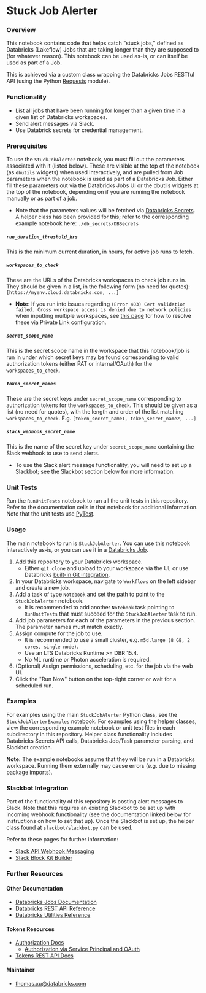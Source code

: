 # Stuck Job Alerter

### Overview

This notebook contains code that helps catch "stuck jobs," defined as Databricks (Lakeflow) Jobs that are taking longer than they are supposed to (for whatever reason). This notebook can be used as-is, or can itself be used as part of a Job.

This is achieved via a custom class wrapping the Databricks Jobs RESTful API (using the Python [Requests](https://pypi.org/project/requests/) module). 

### Functionality

- List all jobs that have been running for longer than a given time in a given list of Databricks workspaces.
- Send alert messages via Slack.
- Use Databrick secrets for credential management.

### Prerequisites

To use the `StuckJobAlerter` notebook, you must fill out the parameters associated with it (listed below). These are visible at the top of the notebook (as `dbutils` widgets) when used interactively, and are pulled from Job parameters when the notebook is used as part of a Databricks Job. Either fill these parameters out via the Databricks Jobs UI or the dbutils widgets at the top of the notebook, depending on if you are running the notebook manually or as part of a job.

- Note that the parameters values will be fetched via [Databricks Secrets](https://docs.databricks.com/aws/en/security/secrets/). A helper class has been provided for this; refer to the corresponding example notebook here: `./db_secrets/DBSecrets`

##### `run_duration_threshold_hrs`
This is the minimum current duration, in hours, for active job runs to fetch.

##### `workspaces_to_check`
These are the URLs of the Databricks workspaces to check job runs in. They should be given in a list, in the following form (no need for quotes): 
`[https://myenv.cloud.databricks.com, ...]`

- **Note:** If you run into issues regarding `(Error 403) Cert validation failed. Cross workspace access is denied due to network policies` when inputting multiple workspaces, see [this page](https://community.databricks.com/t5/data-engineering/cross-workspace-rest-api-access-denied-due-to-network-policies/td-p/92890) for how to resolve these via Private Link configuration.

##### `secret_scope_name`
This is the secret scope name in the workspace that this notebook/job is run in under which secret keys may be found corresponding to valid authorization tokens (either PAT or internal/OAuth) for the `workspaces_to_check`. 

##### `token_secret_names`
These are the secret keys under `secret_scope_name` corresponding to authorization tokens for the `workspaces_to_check`. This should be given as a list (no need for quotes), with the length and order of the list matching `workspaces_to_check`. E.g. `[token_secret_name1, token_secret_name2, ...]`

##### `slack_webhook_secret_name`
This is the name of the secret key under `secret_scope_name` containing the Slack webhook to use to send alerts.
- To use the Slack alert message functionality, you will need to set up a Slackbot; see the Slackbot section below for more information.

### Unit Tests

Run the `RunUnitTests` notebook to run all the unit tests in this repository. Refer to the documentation cells in that notebook for additional information. Note that the unit tests use [PyTest](https://docs.pytest.org/en/stable/).

### Usage

The main notebook to run is `StuckJobAlerter`. You can use this notebook interactively as-is, or you can use it in a [Databricks Job](https://docs.databricks.com/aws/en/jobs).

1. Add this repository to your Databricks workspace.
    - Either `git clone` and upload to your workspace via the UI, or use Databricks [built-in Git integration](https://docs.databricks.com/aws/en/repos).
2. In your Databricks workspace, navigate to `Workflows` on the left sidebar and create a new job.
3. Add a task of type `Notebook` and set the path to point to the `StuckJobAlerter` notebook.
    - It is recommended to add another `Notebook` task pointing to `RunUnitTests` that must succeed for the `StuckJobAlerter` task to run.
4. Add job parameters for each of the parameters in the previous section. The parameter names must match exactly.
5. Assign compute for the job to use.
    - It is recommended to use a small cluster, e.g. `m5d.large (8 GB, 2 cores, single node)`.
    - Use an LTS Databricks Runtime >= DBR 15.4.
    - No ML runtime or Photon acceleration is required.
6. (Optional) Assign permissions, scheduling, etc. for the job via the web UI.
7. Click the "Run Now" button on the top-right corner or wait for a scheduled run.

### Examples

For examples using the main `StuckJobAlerter` Python class, see the `StuckJobAlerterExamples` notebook. For examples using the helper classes, view the corresponding example notebook or unit test files in each subdirectory in this repository. Helper class functionality includes Databricks Secrets API calls, Databricks Job/Task parameter parsing, and Slackbot creation.

**Note:** The example notebooks assume that they will be run in a Databricks workspace. Running them externally may cause errors (e.g. due to missing package imports).

### Slackbot Integration

Part of the functionality of this repository is posting alert messages to Slack. Note that this requires an existing Slackbot to be set up with incoming webhook functionality (see the documentation linked below for instructions on how to set that up). Once the Slackbot is set up, the helper class found at `slackbot/slackbot.py` can be used. 

Refer to these pages for further information:

- [Slack API Webhook Messaging](https://api.slack.com/messaging/webhooks)
- [Slack Block Kit Builder](https://app.slack.com/block-kit-builder/)

### Further Resources

#### Other Documentation
- [Databricks Jobs Documentation](https://docs.databricks.com/aws/en/jobs)
- [Databricks REST API Reference](https://docs.databricks.com/api/workspace/introduction)
- [Databricks Utilities Reference](https://docs.databricks.com/aws/en/dev-tools/databricks-utils#dbutils-jobs)

#### Tokens Resources
- [Authorization Docs](https://docs.databricks.com/gcp/en/dev-tools/auth/)
  - [Authorization via Service Principal and OAuth](https://docs.databricks.com/gcp/en/dev-tools/auth/oauth-m2m)
- [Tokens REST API Docs](https://docs.databricks.com/api/workspace/tokens)

#### Maintainer
- thomas.xu@databricks.com
